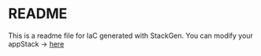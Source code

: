 # README
This is a readme file for IaC generated with StackGen.
You can modify your appStack -> [here](http://main.dev.stackgen.com/appstacks/fce7eb66-576a-4eb3-b2a1-d580bc2a5afe)
